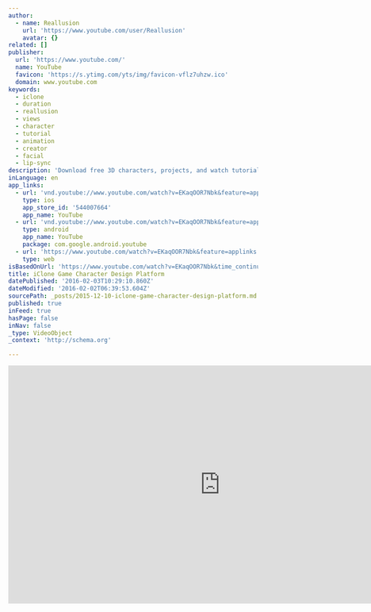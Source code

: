```yaml
---
author:
  - name: Reallusion
    url: 'https://www.youtube.com/user/Reallusion'
    avatar: {}
related: []
publisher:
  url: 'https://www.youtube.com/'
  name: YouTube
  favicon: 'https://s.ytimg.com/yts/img/favicon-vflz7uhzw.ico'
  domain: www.youtube.com
keywords:
  - iclone
  - duration
  - reallusion
  - views
  - character
  - tutorial
  - animation
  - creator
  - facial
  - lip-sync
description: 'Download free 3D characters, projects, and watch tutorial videos from http://www.reallusion.com/iclone/game/ Morph. Outfit. Animate and Lip-sync. iClone and Character Creator is the ultimate character design and animation solution for game developers! Shorten game design cycles and cut down game development cost with easy-to-use and powerful 3D design tool that can optimize your pipeline.'
inLanguage: en
app_links:
  - url: 'vnd.youtube://www.youtube.com/watch?v=EKaqOOR7Nbk&feature=applinks'
    type: ios
    app_store_id: '544007664'
    app_name: YouTube
  - url: 'vnd.youtube://www.youtube.com/watch?v=EKaqOOR7Nbk&feature=applinks'
    type: android
    app_name: YouTube
    package: com.google.android.youtube
  - url: 'https://www.youtube.com/watch?v=EKaqOOR7Nbk&feature=applinks'
    type: web
isBasedOnUrl: 'https://www.youtube.com/watch?v=EKaqOOR7Nbk&time_continue=81&ebc=ANyPxKoWOLVMptK3YRtnF-2lSSuo1MviFiy0-OllYLDpXe0rSMU2SA3cQ9c8dTnXHGZ4u2cGUW0NXDc1YTFY3OBZumHGYJur1A'
title: iClone Game Character Design Platform
datePublished: '2016-02-03T10:29:10.860Z'
dateModified: '2016-02-02T06:39:53.604Z'
sourcePath: _posts/2015-12-10-iclone-game-character-design-platform.md
published: true
inFeed: true
hasPage: false
inNav: false
_type: VideoObject
_context: 'http://schema.org'

---
```

<iframe src="https://cdn.embedly.com/widgets/media.html?src=https%3A%2F%2Fwww.youtube.com%2Fembed%2FEKaqOOR7Nbk%3Ffeature%3Doembed&amp;url=https%3A%2F%2Fwww.youtube.com%2Fwatch%3Fv%3DEKaqOOR7Nbk%26time_continue%3D81%26ebc%3DANyPxKoWOLVMptK3YRtnF-2lSSuo1MviFiy0-OllYLDpXe0rSMU2SA3cQ9c8dTnXHGZ4u2cGUW0NXDc1YTFY3OBZumHGYJur1A&amp;image=https%3A%2F%2Fi.ytimg.com%2Fvi%2FEKaqOOR7Nbk%2Fhqdefault.jpg&amp;key=b7d04c9b404c499eba89ee7072e1c4f7&amp;type=text%2Fhtml&amp;schema=youtube" width="854" height="480" scrolling="no" frameborder="0" allowfullscreen="allowfullscreen" style=""></iframe>